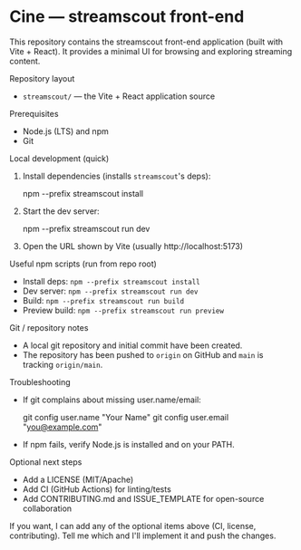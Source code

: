 # Cine — streamscout front-end

This repository contains the streamscout front-end application (built with Vite + React). It provides a minimal UI for browsing and exploring streaming content.

Repository layout
- `streamscout/` — the Vite + React application source

Prerequisites
- Node.js (LTS) and npm
- Git

Local development (quick)
1. Install dependencies (installs `streamscout`'s deps):

   npm --prefix streamscout install

2. Start the dev server:

   npm --prefix streamscout run dev

3. Open the URL shown by Vite (usually http://localhost:5173)

Useful npm scripts (run from repo root)
- Install deps: `npm --prefix streamscout install`
- Dev server: `npm --prefix streamscout run dev`
- Build: `npm --prefix streamscout run build`
- Preview build: `npm --prefix streamscout run preview`

Git / repository notes
- A local git repository and initial commit have been created.
- The repository has been pushed to `origin` on GitHub and `main` is tracking `origin/main`.

Troubleshooting
- If git complains about missing user.name/email:

  git config user.name "Your Name"
  git config user.email "you@example.com"

- If npm fails, verify Node.js is installed and on your PATH.

Optional next steps
- Add a LICENSE (MIT/Apache)
- Add CI (GitHub Actions) for linting/tests
- Add CONTRIBUTING.md and ISSUE_TEMPLATE for open-source collaboration

If you want, I can add any of the optional items above (CI, license, contributing). Tell me which and I'll implement it and push the changes.

